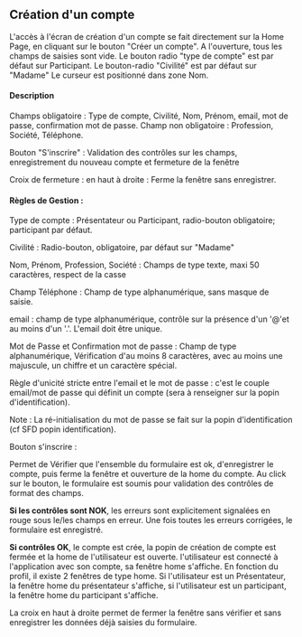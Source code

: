 ## Création d'un compte

L'accès à l'écran de création d'un compte se fait directement sur la Home Page, en cliquant sur le bouton "Créer un compte".
A l'ouverture, tous les champs de saisies sont vide.
Le bouton radio "type de compte" est par défaut sur Participant.
Le bouton-radio "Civilité" est par défaut sur "Madame"
Le curseur est positionné dans zone Nom.

#### Description

Champs obligatoire : Type de compte, Civilité, Nom, Prénom, email, mot de passe, confirmation mot de passe.
Champ non obligatoire : Profession, Société, Téléphone.

Bouton "S'inscrire" : Validation des contrôles sur les champs, enregistrement du nouveau compte et fermeture de la fenêtre

Croix de fermeture : en haut à droite : Ferme la fenêtre sans enregistrer.

#### Règles de Gestion :

Type de compte : Présentateur ou Participant, radio-bouton obligatoire; participant par défaut.

Civilité : Radio-bouton, obligatoire, par défaut sur "Madame"

Nom, Prénom, Profession, Société : Champs de type texte, maxi 50 caractères, respect de la casse

Champ Téléphone : Champ de type alphanumérique, sans masque de saisie.

email : champ de type alphanumérique, contrôle sur la présence d'un '@'et au moins d'un '.'. L'email doit être unique.

Mot de Passe et Confirmation mot de passe : Champ de type alphanumérique, Vérification d'au moins 8 caractères, avec au moins une majuscule, un chiffre et un caractère spécial.

Règle d'unicité stricte entre l'email et le mot de passe : c'est le couple email/mot de passe qui définit un compte (sera à renseigner sur la popin d'identification).

Note : La ré-initialisation du mot de passe se fait sur la popin d'identification (cf SFD popin identification).

Bouton s'inscrire :

Permet de Vérifier que l'ensemble du formulaire est ok, d'enregistrer le compte, puis ferme la fenêtre et ouverture de la home du compte.
Au click sur le bouton, le formulaire est soumis pour validation des contrôles de format des champs.

**Si les contrôles sont NOK**, les erreurs sont explicitement signalées en rouge sous le/les champs en erreur.
Une fois toutes les erreurs corrigées, le formulaire est enregistré.

**Si contrôles OK**, le compte est crée, la popin de création de compte est fermée et la home de l'utilisateur est ouverte. l'utilisateur est connecté à l'application avec son compte, sa fenêtre home s'affiche. En fonction du profil, il existe 2 fenêtres de type home. Si l'utilisateur est un Présentateur, la fenêtre home du présentateur s'affiche, si l'utilisateur est un participant, la fenêtre home du participant s'affiche.


La croix en haut à droite permet de fermer la fenêtre sans vérifier et sans enregistrer les données déjà saisies du formulaire.
